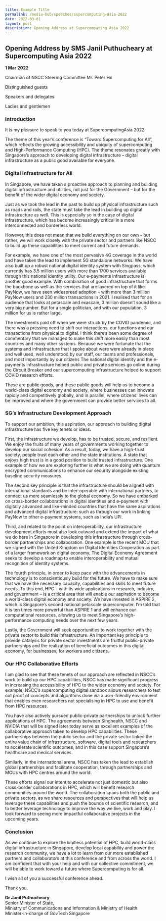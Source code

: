 ```yaml
---
title: Example Title
permalink: /media-hub/speeches/supercomputing-asia-2022
date: 2022-03-01
layout: post
description: Opening Address at Supercomputing Asia 2022
---
```

## Opening Address by SMS Janil Puthucheary at Supercomputing Asia 2022

**1 Mar 2022**

Chairman of NSCC Steering Committee Mr. Peter Ho

Distinguished guests

Speakers and delegates

Ladies and gentlemen

### Introduction

It is my pleasure to speak to you today at SupercomputingAsia 2022.

The theme of this year’s conference is “Toward Supercomputing for All”, which reflects the growing accessibility and ubiquity of supercomputing and High-Performance Computing (HPC). The theme resonates greatly with Singapore’s approach to developing digital infrastructure – digital infrastructure as a public good available for everyone.

### Digital Infrastructure for All

In Singapore, we have taken a proactive approach to planning and building digital infrastructure and utilities, not just for the Government – but for the benefit of the wider digital economy and society.

Just as we took the lead in the past to build up physical infrastructure such as roads and rails, the state must take the lead in building up digital infrastructure as well. This is especially so in the case of digital infrastructure, which has become increasingly critical in a more interconnected and borderless world.

However, this does not mean that we build everything on our own – but rather, we will work closely with the private sector and partners like NSCC to build up these capabilities to meet current and future demands. 

For example, we have one of the most pervasive 4G coverage in the world and have taken the lead to implement 5G standalone networks. We have also built up a robust national digital identity system with Singpass, which currently has 3.5 million users with more than 1700 services available through this national identity utility. Our e-payments infrastructure is another good example.  With combination of good infrastructure that forms the backbone as well as the services that are layered on top of it like PayNow, we have seen widespread adoption – with more than 3 million PayNow users and 230 million transactions in 2021. I realised that for an audience that looks at petascale and exascale, 3 million doesn’t sound like a very big number. But for a single politician, and with our population, 3 million for us is rather large.

The investments paid off when we were struck by the COVID pandemic, and there was a pressing need to shift our interactions, our functions and our transactions from physical to digital. I think there’s been some degree of commentary that we managed to make this shift more easily than most countries and many other systems. Because we were fortunate that  the systems and infrastructure that I spoke about were  were already in place and well used, well understood  by our staff, our teams and professionals, and most importantly by our citizens The national digital identity and the e-payments infrastructure helped  public and private services  go online during the Circuit Breaker  and our supercomputing infrastructure helped to support COVID research efforts.

These are public goods, and these public goods will help us to become a world-class digital economy and society, where businesses can innovate rapidly and competitively globally, and in parallel, where citizens’ lives can be improved and where the government can provide better services to all.

### SG’s Infrastructure Development Approach

To support our ambition, this aspiration, our approach to building digital infrastructure has five key tenets or ideas.

First, the infrastructure we develop, has to be trusted, secure, and resilient. We enjoy the fruits of many years of governments working together to develop our social cohesion. As a result, today, we have a high-trust society, people trust each other and the state institutions. A state that enjoys high trust is in a good position to build trusted infrastructure. One example of how  we are exploring further is what we are doing with quantum encrypted communications to enhance our security alongside existing baseline security measures.

The second key principle is that  the infrastructure should be aligned with international standards and be inter-operable with international partners, to connect us more seamlessly to the global economy. So we have embarked on cross-border collaborations in digital identities and e-payment with digitally advanced and like-minded countries that have the same aspirations and advanced digital infrastructure: such as through our work in linking PayNow to other e-payment systems, such as India’s UPI. 

Third, and related to the point on interoperability, our infrastructure development efforts must also look outward and extend the impact of what we do here in Singapore in developing this infrastructure through cross-border partnerships and collaboration. One example is the recent MOU that we signed with the United Kingdom on Digital Identities Cooperation as part of a larger framework on digital economy. The Digital Economy Agreement seeks to develop a roadmap to enable interoperability and mutual recognition of identity systems.

The fourth principle, in order to keep pace with the advancements in technology is to conscientiously build for the future. We have to make sure that we have the necessary capacity, capabilities and skills to meet future needs. To this end, HPC – with its wide applications in research, industry, and government – is a critical area that will enable our aspiration to become a world-class digital economy and society. We have invested in ASPIRE 2, which is Singapore’s second national petascale supercomputer. I’m told that it is ten times more powerful than ASPIRE 1 and will enhance our computational resources, allowing us to meet Singapore's high-performance computing needs over the next few years.

Lastly, the Government will seek opportunities to work together with the private sector to build this infrastructure. An important key principle to provide catalysis for private sector investments are fruitful public-private partnerships and the realization of beneficial outcomes in this digital economy, for businesses, for workers and citizens.

### Our HPC Collaborative Efforts

I am glad to see that these tenets of our approach are reflected in NSCC’s work to build up our HPC capabilities, NSCC has made significant progress in increasing the accessibility of HPC to the wider economy and society. For example, NSCC’s supercomputing digital sandbox allows researchers to test out proof of concepts and algorithms done via a user-friendly environment that enables even researchers not specialising in HPC to use and benefit from HPC resources.

You have also actively pursued public-private partnerships to unlock further applications of HPC. The agreements between Singhealth, NSCC and NVIDIA that will be signed later today serve as excellent examples of the collaborative approach taken to develop HPC capabilities. These partnerships between the public sector and the private sector linked the entire value chain of infrastructure, software, digital tools and researchers to accelerate scientific outcomes, and in this case support Singapore’s healthcare and medical services.

Similarly, in the international arena, NSCC has taken the lead to establish global partnerships and facilitate cooperation, through partnerships and MOUs with HPC centres around the world.

These efforts signal our intent to accelerate not just domestic but also cross-border collaborations in HPC, which will benefit research communities around the world. The collaboration spans both the public and private sectors, as we share resources and perspectives that will help us leverage these capabilities and  push the bounds of scientific research, and to better leverage technology to improve the way we live, work and play. I look forward to seeing more impactful collaborative projects in the upcoming years. 

### Conclusion

As we continue to explore the limitless potential of HPC, build world-class digital infrastructure in Singapore,  develop local capability and power the research community, we have a lot to learn from our more established partners and collaborators at this conference and from across the world. I am confident that with your help and with our collective commitment, we will be able to work toward a future where Supercomputing is for all.

I wish all of you a successful conference ahead.

Thank you.

**Dr Janil Puthucheary**<br>
Senior Minister of State, <br>
Ministry of Communications and Information & Ministry of Health<br>
Minister-in-charge of GovTech Singapore